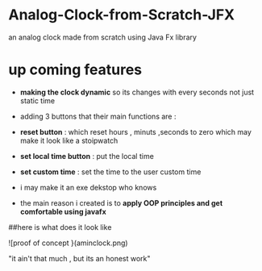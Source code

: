 # Analog-Clock-from-Scratch-JFX
an analog clock made from scratch using Java Fx library 
# up coming features 

- **making the clock dynamic** so its changes with every seconds not just static time 
- adding 3 buttons that their main functions are : 
- **reset button** : which reset hours , minuts ,seconds to zero which may make it look like a stoipwatch 
- **set local time button** : put the local time 
- **set custom time** : set the time to the user custom time 

- i may make it an exe dekstop who knows
- the main reason i created is to **apply OOP principles and get comfortable using javafx** 

##here is what does it look like 

![proof of concept }(aminclock.png)

"it ain't that much , but its an honest work" 

